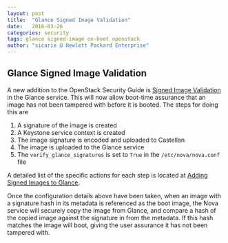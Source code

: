 ```yaml
---
layout: post
title:  "Glance Signed Image Validation"
date:   2016-03-26
categories: security
tags: glance signed-image on-boot openstack
author: "sicarie @ Hewlett Packard Enterprise"
---
```


## Glance Signed Image Validation

A new addition to the OpenStack Security Guide is 
[Signed Image Validation](http://docs.openstack.org/security-guide/instance-management/security-services-for-instances.html)
in the Glance service. This will now allow boot-time assurance that an
image has not been tampered with before it is booted. The steps for doing
this are

1. A signature of the image is created
2. A Keystone service context is created
3. The image signature is encoded and uploaded to Castellan
4. The image is uploaded to the Glance service
5. The `verify_glance_signatures` is set to `True` in the 
   `/etc/nova/nova.conf` file

A detailed list of the specific actions for each step is located at
[Adding Signed Images to Glance](http://docs.openstack.org/openstack-ops/content/user_facing_images.html#add_signed_images).

Once the configuration details above have been taken, when an image with
a signature hash in its metadata is referenced as the boot image, the
Nova service will securely copy the image from Glance, and compare a
hash of the copied image against the signature in from the metadata. If
this hash matches the image will boot, giving the user assurance it
has not been tampered with.
